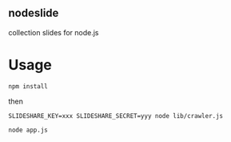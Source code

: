 nodeslide
---------

collection slides for node.js

Usage
=====

    npm install

then

    SLIDESHARE_KEY=xxx SLIDESHARE_SECRET=yyy node lib/crawler.js

    node app.js

